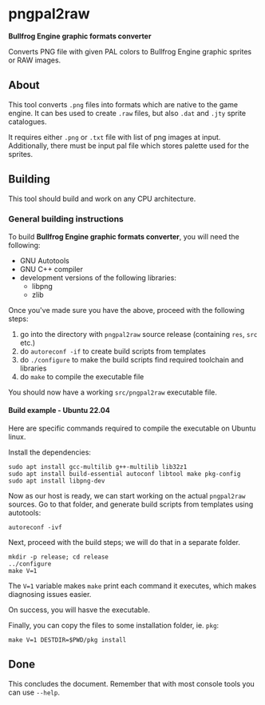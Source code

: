 # pngpal2raw

**Bullfrog Engine graphic formats converter**

Converts PNG file with given PAL colors to Bullfrog Engine graphic sprites or RAW images.

## About

This tool converts `.png` files into formats which are native to the game engine.
It can bes used to create `.raw` files, but also `.dat` and `.jty` sprite catalogues.

It requires either `.png` or `.txt` file with list of png images at input. 
Additionally, there must be input pal file which stores palette used for the sprites.

## Building

This tool should build and work on any CPU architecture.

### General building instructions

To build **Bullfrog Engine graphic formats converter**, you will need the following:

* GNU Autotools
* GNU C++ compiler
* development versions of the following libraries:
  * libpng
  * zlib

Once you've made sure you have the above, proceed with the following steps:

1. go into the directory with `pngpal2raw` source release (containing `res`, `src` etc.)
2. do `autoreconf -if` to create build scripts from templates
3. do `./configure` to make the build scripts find required toolchain and libraries
4. do `make` to compile the executable file

You should now have a working `src/pngpal2raw` executable file.

#### Build example - Ubuntu 22.04

Here are specific commands required to compile the executable on Ubuntu linux.

Install the dependencies:

```
sudo apt install gcc-multilib g++-multilib lib32z1
sudo apt install build-essential autoconf libtool make pkg-config
sudo apt install libpng-dev
```

Now as our host is ready, we can start working on the actual `pngpal2raw` sources.
Go to that folder, and generate build scripts from templates using autotools:

```
autoreconf -ivf
```

Next, proceed with the build steps; we will do that in a separate folder.

```
mkdir -p release; cd release
../configure
make V=1
```

The `V=1` variable makes `make` print each command it executes, which makes
diagnosing issues easier.

On success, you will hasve the executable.

Finally, you can copy the files to some installation folder, ie. `pkg`:

```
make V=1 DESTDIR=$PWD/pkg install
```

## Done

This concludes the document.
Remember that with most console tools you can use `--help`.

